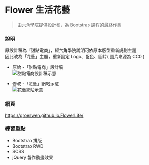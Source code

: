 # Flower 生活花藝
>由六角學院提供設計稿，為 Bootstrap 課程的最終作業  

### 說明  
原設計稿為「甜點電商」，經六角學院說明可依原本版型重新規劃主題  
因此改為「花藝」主題，重新設定 Logo、配色、圖片( 圖片來源為 CC0 )

* 原始 -「甜點電商」設計稿  
![甜點電商設計稿示意](https://groenwen.github.io/FlowerLife/images/README_image1.png)

* 修改 -「花藝」網站示意  
![花藝網站示意](https://groenwen.github.io/FlowerLife/images/README_image2.png)


### 網頁
https://groenwen.github.io/FlowerLife/

### 練習重點
* Bootstrap 排版
* Bootstrap RWD
* SCSS
* jQuery 製作動畫效果
